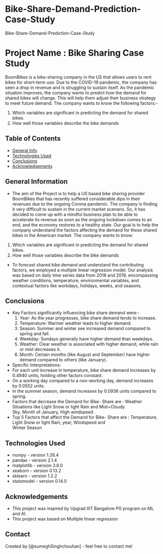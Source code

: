 # Bike-Share-Demand-Prediction-Case-Study
Bike-Share-Demand-Prediction-Case-Study
# Project Name : Bike Sharing Case Study

BoomBikes is a bike-sharing company in the US that allows users to rent bikes for short-term use.
Due to the COVID-19 pandemic, the company has seen a drop in revenue and is struggling to sustain itself.
As the pandemic situation improves, the company wants to predict how the demand for shared bikes will change. This will help them adjust their business strategy to meet future demand. The company wants to know the following factors:-

1) Which variables are significant in predicting the demand for shared bikes.
2) How well those variables describe the bike demands


## Table of Contents
* [General Info](#general-information)
* [Technologies Used](#technologies-used)
* [Conclusions](#conclusions)
* [Acknowledgements](#acknowledgements)

<!-- You can include any other section that is pertinent to your problem -->

## General Information
- The aim of the Project is to help a US based bike sharing provider BoomBikes that has recently suffered considerable dips in their revenues due to the ongoing Corona pandemic. The company is finding it very difficult to sustain in the current market scenario. So, it has decided to come up with a mindful business plan to be able to accelerate its revenue as soon as the ongoing lockdown comes to an end, and the economy restores to a healthy state. 
Our goal is to help the company understand the factors affecting the demand for these shared bikes in the American market. The company wants to know:

1) Which variables are significant in predicting the demand for shared bikes.
2) How well those variables describe the bike demands

- To forecast shared bike demand and understand the contributing factors, we employed a multiple linear regression model. Our analysis was based on daily time series data from 2018 and 2019, encompassing weather conditions, temperature, environmental variables, and contextual factors like workdays, holidays, weeks, and seasons.

<!-- You don't have to answer all the questions - just the ones relevant to your project. -->

## Conclusions
- Key Factors significantly influencing bike share demand were:-
  1) Year: As the year progresses, bike share demand tends to increase.
  2) Temperature: Warmer weather leads to higher demand.
  3) Season: Summer and winter see increased demand compared to spring and fall.
  4) Weekday: Sundays generally have higher demand than weekdays.
  5) Weather: Clear weather is associated with higher demand, while rain or mist decreases it.
  6) Month: Certain months (like August and September) have higher demand compared to others (like January).
- Specific Interpretations:
- For each unit increase in temperature, bike share demand increases by 0.4940 units, holding other factors constant.
- On a working day compared to a non-working day, demand increases by 0.0552 units.
- In the summer season, demand increases by 0.0936 units compared to spring.
- Factors that decrease the Demand for Bike- Share are : Weather Situations like Light Snow or light Rain and Mist+Cloudy  
  Sky, Month of January, High windspeed .
- Top 5 Factors that affect the Demand for Bike- Share are : Temperature, Light Snow or light Rain, year, Windspeed and    
  Winter Season

<!-- You don't have to answer all the questions - just the ones relevant to your project. -->


## Technologies Used
- numpy - version 1.26.4
- pandas - version 2.1.4
- matplotlib - version 3.8.0
- seaborn - version 0.13.2
- sklearn - version 1.2.2
- statsmodel - version 0.14.0

<!-- As the libraries versions keep on changing, it is recommended to mention the version of library used in this project -->

## Acknowledgements

- This project was inspired by Upgrad IIIT Bangalore PG program on ML and AI.
- This project was based on Multiple linear regression


## Contact
Created by [@sumeghSinghchouhan] - feel free to contact me!


<!-- Optional -->
<!-- ## License -->
<!-- This project is open source and available under the [... License](). -->

<!-- You don't have to include all sections - just the one's relevant to your project -->
